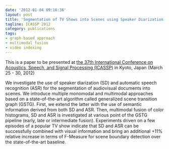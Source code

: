 ```yaml
---
date: '2012-01-04 09:16:36'
layout: post
title: 'Segmentation of TV Shows into Scenes using Speaker Diarization and Speech Recognition'
tagline: ICASSP 2012
category: publications
tags: 
- graph-based approach
- multimodal fusion
- video indexing
---
```


This is a paper to be presented at [the 37th International Conference on Acoustics, Speech, and Signal Processing (ICASSP)](http://www.icassp2012.org/) in Kyoto, Japan (March 25 - 30, 2012)

We investigate the use of speaker diarization (SD) and automatic speech recognition (ASR) for the segmentation of audiovisual documents into scenes. We introduce multiple monomodal and multimodal approaches based on a state-of-the-art algorithm called generalized scene transition graph (GSTG). First, we extend the latter with the use of semantic information derived from both SD and ASR. Then, multimodal fusion of color histograms, SD and ASR is investigated at various point of the GSTG pipeline (early, late or intermediate fusion). Experiments driven on a few episodes of a popular TV show indicate that SD and ASR can be successfully combined with visual information and bring an additional +11% relative increase in terms of F-Measure for scene boundary detection over the state-of-the-art baseline.